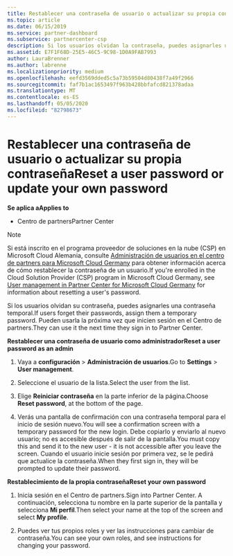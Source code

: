 ```yaml
---
title: Restablecer una contraseña de usuario o actualizar su propia contraseña | Centro de Partners
ms.topic: article
ms.date: 06/15/2019
ms.service: partner-dashboard
ms.subservice: partnercenter-csp
description: Si los usuarios olvidan la contraseña, puedes asignarles una contraseña temporal nueva. Pueden usarla la próxima vez que inicien sesión en el Centro de partners.
ms.assetid: E7F1F68D-25E5-46C5-9C98-1D0A9FAB7993
author: LauraBrenner
ms.author: labrenne
ms.localizationpriority: medium
ms.openlocfilehash: eefd3569dded5c5a73b59504d80438f7a49f2966
ms.sourcegitcommit: faf7b1ac1653497f963b428bbfafcd821378adaa
ms.translationtype: MT
ms.contentlocale: es-ES
ms.lasthandoff: 05/05/2020
ms.locfileid: "82798673"
---
```

# <a name="reset-a-user-password-or-update-your-own-password"></a><span data-ttu-id="9215c-104">Restablecer una contraseña de usuario o actualizar su propia contraseña</span><span class="sxs-lookup"><span data-stu-id="9215c-104">Reset a user password or update your own password</span></span>

<span data-ttu-id="9215c-105">**Se aplica a**</span><span class="sxs-lookup"><span data-stu-id="9215c-105">**Applies to**</span></span>

-  <span data-ttu-id="9215c-106">Centro de partners</span><span class="sxs-lookup"><span data-stu-id="9215c-106">Partner Center</span></span>
   
> [!NOTE]  
>  <span data-ttu-id="9215c-107">Si está inscrito en el programa proveedor de soluciones en la nube (CSP) en Microsoft Cloud Alemania, consulte [Administración de usuarios en el centro de partners para Microsoft Cloud Germany](user-management-in-partner-center-for-microsoft-cloud-germany.md) para obtener información acerca de cómo restablecer la contraseña de un usuario.</span><span class="sxs-lookup"><span data-stu-id="9215c-107">If you're enrolled in the Cloud Solution Provider (CSP) program in Microsoft Cloud Germany, see [User management in Partner Center for Microsoft Cloud Germany](user-management-in-partner-center-for-microsoft-cloud-germany.md) for information about resetting a user's password.</span></span>

<span data-ttu-id="9215c-108">Si los usuarios olvidan su contraseña, puedes asignarles una contraseña temporal.</span><span class="sxs-lookup"><span data-stu-id="9215c-108">If users forget their passwords, assign them a temporary password.</span></span> <span data-ttu-id="9215c-109">Pueden usarla la próxima vez que inicien sesión en el Centro de partners.</span><span class="sxs-lookup"><span data-stu-id="9215c-109">They can use it the next time they sign in to Partner Center.</span></span>

<span data-ttu-id="9215c-110">**Restablecer una contraseña de usuario como administrador**</span><span class="sxs-lookup"><span data-stu-id="9215c-110">**Reset a user password as an admin**</span></span>

1.  <span data-ttu-id="9215c-111">Vaya a **configuración** &gt; **Administración de usuarios**.</span><span class="sxs-lookup"><span data-stu-id="9215c-111">Go to **Settings** &gt; **User management**.</span></span>
2.  <span data-ttu-id="9215c-112">Seleccione el usuario de la lista.</span><span class="sxs-lookup"><span data-stu-id="9215c-112">Select the user from the list.</span></span>

3.  <span data-ttu-id="9215c-113">Elige **Reiniciar contraseña** en la parte inferior de la página.</span><span class="sxs-lookup"><span data-stu-id="9215c-113">Choose **Reset password**, at the bottom of the page.</span></span>

4.  <span data-ttu-id="9215c-114">Verás una pantalla de confirmación con una contraseña temporal para el inicio de sesión nuevo.</span><span class="sxs-lookup"><span data-stu-id="9215c-114">You will see a confirmation screen with a temporary password for the new login.</span></span> <span data-ttu-id="9215c-115">Debe copiarlo y enviarlo al nuevo usuario; no es accesible después de salir de la pantalla.</span><span class="sxs-lookup"><span data-stu-id="9215c-115">You must copy this and send it to the new user - it is not accessible after you leave the screen.</span></span> <span data-ttu-id="9215c-116">Cuando el usuario inicie sesión por primera vez, se le pedirá que actualice la contraseña.</span><span class="sxs-lookup"><span data-stu-id="9215c-116">When they first sign in, they will be prompted to update their password.</span></span>

<span data-ttu-id="9215c-117">**Restablecimiento de la propia contraseña**</span><span class="sxs-lookup"><span data-stu-id="9215c-117">**Reset your own password**</span></span>

1.  <span data-ttu-id="9215c-118">Inicia sesión en el Centro de partners.</span><span class="sxs-lookup"><span data-stu-id="9215c-118">Sign into Partner Center.</span></span> <span data-ttu-id="9215c-119">A continuación, selecciona tu nombre en la parte superior de la pantalla y selecciona **Mi perfil**.</span><span class="sxs-lookup"><span data-stu-id="9215c-119">Then select your name at the top of the screen and select **My profile**.</span></span>

2.  <span data-ttu-id="9215c-120">Puedes ver tus propios roles y ver las instrucciones para cambiar de contraseña.</span><span class="sxs-lookup"><span data-stu-id="9215c-120">You can see your own roles, and see instructions for changing your password.</span></span>

 

 




